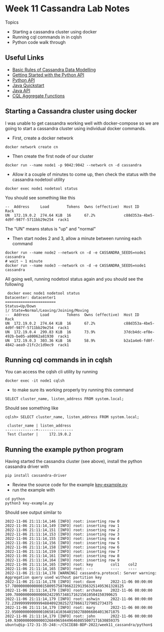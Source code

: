 # Week 11 Cassandra Lab Notes

Topics
- Starting a cassandra cluster using docker
- Running cql commands in in cqlsh
- Python code walk through

## Useful Links

- [Basic Rules of Cassandra Data Modelling](https://www.datastax.com/blog/basic-rules-cassandra-data-modeling)
- [Getting Started with the Python API](https://docs.datastax.com/en/developer/python-driver/3.25/getting_started/)
- [Python API](https://docs.datastax.com/en/developer/python-driver/3.25/api/)
- [Java Quickstart](https://docs.datastax.com/en/developer/java-driver/4.3/manual/core/)
- [Java API](https://docs.datastax.com/en/developer/java-driver/4.3/)
- [CQL Aggregate Functions](https://docs.datastax.com/en/dse/6.0/cql/cql/cql_reference/cqlAggregates.html)

## Starting a Cassandra cluster using docker
I was unable to get cassandra working well with docker-compose so we are going to start a cassandra cluster using individual docker commands. 
- First, create a docker network
```
docker network create cn
```
- Then create the first node of our cluster
```
docker run --name node1 -p 9042:9042 --network cn -d cassandra
```
- Allow it a couple of minutes to come up, then check the status with the cassandra nodetool utility
```
docker exec node1 nodetool status
```
You should see something like this
```
--  Address     Load        Tokens  Owns (effective)  Host ID                               Rack 
UN  172.19.0.2  274.64 KiB  16      67.2%             c88d353a-4be5-4d9f-987f-5711bb29e254  rack1
```
The "UN" means status is "up" and "normal"
- Then start nodes 2 and 3, allow a minute between running each command
```
docker run --name node2 --network cn -d -e CASSANDRA_SEEDS=node1 cassandra
# wait ~ 1 minute
docker run --name node3 --network cn -d -e CASSANDRA_SEEDS=node1 cassandra
```
All going well, running nodetool status again and you should see the following
```
 docker exec node1 nodetool status
Datacenter: datacenter1
=======================
Status=Up/Down
|/ State=Normal/Leaving/Joining/Moving
--  Address     Load        Tokens  Owns (effective)  Host ID                               Rack 
UN  172.19.0.2  274.64 KiB  16      67.2%             c88d353a-4be5-4d9f-987f-5711bb29e254  rack1
UN  172.19.0.4  299.83 KiB  16      73.9%             37dcb4dc-ef8e-492b-be05-a80062a81930  rack1
UN  172.19.0.3  303.36 KiB  16      58.9%             b2a1a4e6-fd0f-4842-aea9-21fc2c1d9ec9  rack1
```

## Running cql commands in in cqlsh
You can access the cqlsh cli utility by running 
```
docker exec -it node1 cqlsh
```
- to make sure its working properly try running this command
```
SELECT cluster_name, listen_address FROM system.local;
```
Should see something like 
```
cqlsh> SELECT cluster_name, listen_address FROM system.local;

 cluster_name | listen_address
--------------+----------------
 Test Cluster |     172.19.0.2
```

## Running the example python program
Having started the cassandra cluster (see above), install the python cassandra driver with 
```
pip install cassandra-driver
```
- Review the source code for the example [key-example.py](python/key-example.py)
- run the example with 
```
cd python
python3 key-example.py
```
Should see output similar to 
```
2022-11-06 21:11:14,146 [INFO] root: inserting row 0
2022-11-06 21:11:14,149 [INFO] root: inserting row 1
2022-11-06 21:11:14,151 [INFO] root: inserting row 2
2022-11-06 21:11:14,153 [INFO] root: inserting row 3
2022-11-06 21:11:14,155 [INFO] root: inserting row 4
2022-11-06 21:11:14,156 [INFO] root: inserting row 5
2022-11-06 21:11:14,158 [INFO] root: inserting row 6
2022-11-06 21:11:14,159 [INFO] root: inserting row 7
2022-11-06 21:11:14,161 [INFO] root: inserting row 8
2022-11-06 21:11:14,164 [INFO] root: inserting row 9
2022-11-06 21:11:14,165 [INFO] root: key        col1    col2
2022-11-06 21:11:14,165 [INFO] root: ---        ----    ----
2022-11-06 21:11:14,178 [WARNING] cassandra.protocol: Server warning: Aggregation query used without partition key
2022-11-06 21:11:14,178 [INFO] root: dave       2022-11-06 00:00:00     57.780000000000001580957587066222913563251495361328125
2022-11-06 21:11:14,179 [INFO] root: archana    2022-11-06 00:00:00     109.78000000000000824229573481716215610504150390625
2022-11-06 21:11:14,179 [INFO] root: ashwin     2022-11-06 00:00:00     72.2399999999999948840923025272786617279052734375
2022-11-06 21:11:14,179 [INFO] root: mary       2022-11-06 00:00:00     22.9500000000000010658141036401502788066864013671875
2022-11-06 21:11:14,179 [INFO] root: john       2022-11-06 00:00:00     149.930000000000003268496584496460855007171630859375
ubuntu@ip-172-31-35-248:~/CSCIE88-BDP-2022/week11_cassandra/python$ 
```

